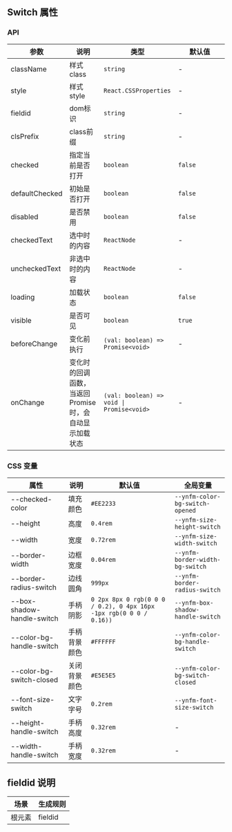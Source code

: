 ## Switch 属性
### API


| 参数                                                              | 说明 | 类型 | 默认值                                                     |
|-----------------------------------------------------------------| --- | --- |---------------------------------------------------------|
| <span style="display:inline-block;width:120px">className</span> | 样式class       | `string`                                           | <span style="display:inline-block;width:100px">-</span> |
| style                                                           | 样式style       | `React.CSSProperties `                             | -                                                       |
| fieldid                                                         | dom标识         | `string `                                          | -                                                       |
| clsPrefix                                                       | class前缀       | `string`                                           | -                                                       |
| checked                                                         | 指定当前是否打开 | `boolean` | `false`                                                 |
| defaultChecked                                                  | 初始是否打开 | `boolean` | `false`                                                 |
| disabled                                                        | 是否禁用 | `boolean` | `false`                                                 |
| checkedText                                                     | 选中时的内容 | `ReactNode` | -                                                       |
| uncheckedText                                                   | 非选中时的内容 | `ReactNode` | -                                                       |
| loading                                                         | 加载状态 | `boolean` | `false`                                                 |
| visible                                                         | 是否可见 | `boolean` | `true`                                                  |
| beforeChange                                                    | 变化前执行 | `(val: boolean) => Promise<void>` | - |
| onChange                                                        | 变化时的回调函数，当返回 Promise 时，会自动显示加载状态 | `(val: boolean) => void \| Promise<void>` | - |

### CSS 变量

| 属性            | 说明       | 默认值                                                                | 全局变量                                     |
|---------------|----------|--------------------------------------------------------------------|------------------------------------------|
|--checked-color | 填充颜色     | `#EE2233`                                                          | `--ynfm-color-bg-switch-opened`          |
|--height | 高度       | `0.4rem`                                                          | `--ynfm-size-height-switch`              |
|--width | 宽度       | `0.72rem`                                                          | `--ynfm-size-width-switch`               |
|--border-width | 边框宽度     | `0.04rem`                                                              | `--ynfm-border-width-bg-switch`          |
|--border-radius-switch | 边线圆角     | `999px`                                                            | `--ynfm-border-radius-switch`            |
|--box-shadow-handle-switch | 手柄阴影     | `0 2px 8px 0 rgb(0 0 0 / 0.2), 0 4px 16px -1px rgb(0 0 0 / 0.16))` | `--ynfm-box-shadow-handle-switch`        |
|--color-bg-handle-switch | 手柄背景颜色   | `#FFFFFF`                                                          | `--ynfm-color-bg-handle-switch`          |
|--color-bg-switch-closed | 关闭背景颜色   | `#E5E5E5`                                                          | `--ynfm-color-bg-switch-closed`          |
|--font-size-switch | 文字字号     | `0.2rem`                                                           | `--ynfm-font-size-switch`                |
|--height-handle-switch | 手柄高度     | `0.32rem`                                                           | -                                        |
|--width-handle-switch | 手柄宽度     | `0.32rem`                                                           | -                                        |


## fieldid 说明

| 场景             | 生成规则          |
| --------------- | ---------------- |
| 根元素           | fieldid          |
